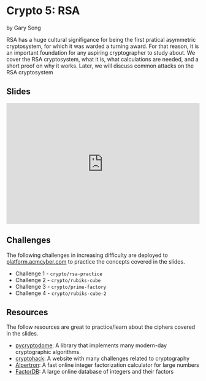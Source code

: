 # Crypto 5: RSA
by Gary Song

RSA has a huge cultural signifigance for being the first pratical asymmetric cryptosystem, for which it was warded a turning award. For that reason, it is an important foundation for any aspiring cryptographer to study about. We cover the RSA cryptosystem, what it is, what calculations are needed, and a short proof on why it works. Later, we will discuss common attacks on the RSA cryptosystem

## Slides
<iframe src="https://docs.google.com/presentation/d/e/2PACX-1vTdZLqG-oOwBS3syoy3gbJ7uYe3T46ny9gkaZoGV3S9yhevPrArUL_ZIBzio4ecRG34_Ake_-OTOrCG/embed?start=false&loop=false&delayms=3000" frameborder="0" width="100%" style="aspect-ratio: 16 / 10;" allowfullscreen="true" mozallowfullscreen="true" webkitallowfullscreen="true"></iframe>

## Challenges
The following challenges in increasing difficulty are deployed to [platform.acmcyber.com](https://platform.acmcyber.com) to practice the concepts covered in the slides.
- Challenge 1 - `crypto/rsa-practice`
- Challenge 2 - `crypto/rubiks-cube`
- Challenge 3 - `crypto/prime-factory`
- Challenge 4 - `crypto/rubiks-cube-2`

## Resources
The follow resources are great to practice/learn about the ciphers covered in the slides.
- [pycryptodome](https://pypi.org/project/pycryptodome/): A library that implements many modern-day cryptographic algorithms.
- [cryptohack](https://cryptohack.org/): A website with many challenges related to cryptography
- [Alpertron](https://www.alpertron.com.ar/ECM.HTM): A fast online integer factorization calculator for large numbers
- [FactorDB](https://factordb.com/): A large online database of integers and their factors